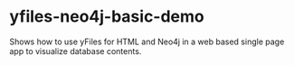# yfiles-neo4j-basic-demo
Shows how to use yFiles for HTML and Neo4j in a web based single page app to visualize database contents.
